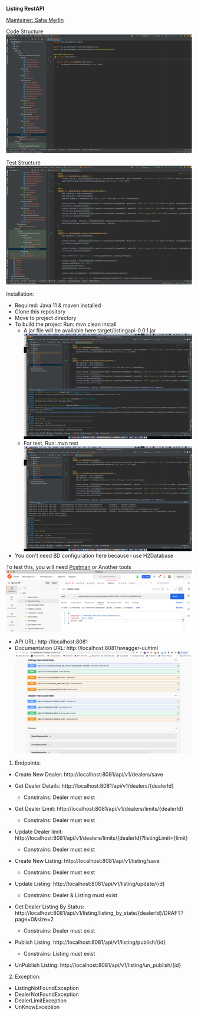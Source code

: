 **Listing RestAPI**

[Maintainer: Saha Merlin](https://www.linkedin.com/in/merlin-saha/)

Code Structure
![Code Structure](https://github.com/swmproopengit/devsahaMerlinListingTest/blob/main/codeStructure.png?raw=true)

Test Structure
![Test Structure](https://github.com/swmproopengit/devsahaMerlinListingTest/blob/main/testStructure.png?raw=true)

Installation:
- Required: Java 11 & maven installed
- Clone this repository
- Move to project directory
- To build the project Run: mvn clean install
  - A jar file will be available here target/listingapi-0.0.1.jar
    ![Build](https://github.com/swmproopengit/devsahaMerlinListingTest/blob/main/build.png?raw=true)
  - For test, Run: mvn test
    ![Test](https://github.com/swmproopengit/devsahaMerlinListingTest/blob/main/test.png?raw=true)
- You don't need BD configuration here because i use H2Database

To test this, you will need [Postman](https://www.postman.com/downloads/) or Another tools
![Postman](https://github.com/swmproopengit/devsahaMerlinListingTest/blob/main/postman.png?raw=true)

- API URL: http://localhost:8081
- Documentation URL: http://localhost:8081/swagger-ui.html
  ![Documentations](https://github.com/swmproopengit/devsahaMerlinListingTest/blob/main/documention.png?raw=true)

1. Endpoints:
- Create New Dealer: http://localhost:8081/api/v1/dealers/save
- Get Dealer Details: http://localhost:8081/api/v1/dealers/{dealerId}
  - Constrains: Dealer must exist
- Get Dealer Limit: http://localhost:8081/api/v1/dealers/limits/{dealerId}
  - Constrains: Dealer must exist
- Update Dealer limit: http://localhost:8081/api/v1/dealers/limits/{dealerId}?listingLimit={limit}
  - Constrains: Dealer must exist

- Create New Listing: http://localhost:8081/api/v1/listing/save
  - Constrains: Dealer must exist
- Update Listing: http://localhost:8081/api/v1/listing/update/{id}
  - Constrains: Dealer & Listing must exist
- Get Dealer Listing By Status: http://localhost:8081/api/v1/listing/listing_by_state/{dealerId}/DRAFT?page=0&size=2
  - Constrains: Dealer must exist
- Publish Listing: http://localhost:8081/api/v1/listing/publish/{id}
  - Constrains: Listing must exist
- UnPublish Listing: http://localhost:8081/api/v1/listing/un_publish/{id}

2. Exception:
  - ListingNotFoundException
  - DealerNotFoundException
  - DealerLimitException
  - UnKnowException
